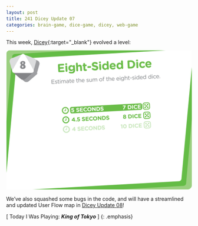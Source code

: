 ```yaml
---
layout: post
title: 241 Dicey Update 07
categories: brain-game, dice-game, dicey, web-game
---
```

This week, [Dicey](http://sandcastle.co/dicey){:target="_blank"} evolved a level:

![diceyUI07](/img/games/241_Dicey_Update_07.png "Dicey Update 07")

We’ve also squashed some bugs in the code, and will have a streamlined and updated User Flow map in [Dicey Update 08](http://www.foster-douglas.com/games/247-dicey-update-08/)!

[ Today I Was Playing: ***King of Tokyo*** ]
{: .emphasis}

